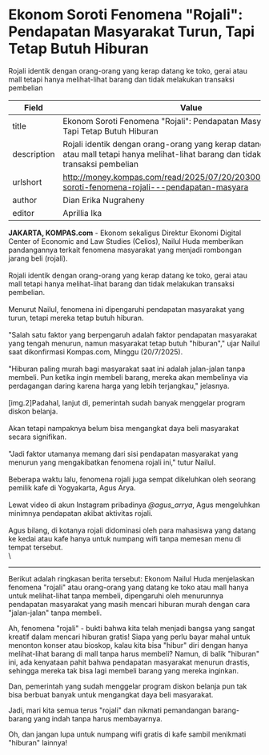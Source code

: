 # Ekonom Soroti Fenomena "Rojali": Pendapatan Masyarakat Turun, Tapi Tetap Butuh Hiburan 

Rojali identik dengan orang-orang yang kerap datang ke toko, gerai atau mall tetapi hanya melihat-lihat barang dan tidak melakukan transaksi pembelian

| Field       | Value                                                       |
|-------------|-------------------------------------------------------------|
| title       | Ekonom Soroti Fenomena "Rojali": Pendapatan Masyarakat Turun, Tapi Tetap Butuh Hiburan  |
| description | Rojali identik dengan orang-orang yang kerap datang ke toko, gerai atau mall tetapi hanya melihat-lihat barang dan tidak melakukan transaksi pembelian |
| urlshort    | http://money.kompas.com/read/2025/07/20/203000626/ekonom-soroti-fenomena-rojali---pendapatan-masyara |
| author      | Dian Erika Nugraheny |
| editor      | Aprillia Ika |

**JAKARTA, KOMPAS.com** - Ekonom sekaligus Direktur Ekonomi Digital Center of Economic and Law Studies (Celios), Nailul Huda memberikan pandangannya terkait fenomena masyarakat yang menjadi rombongan jarang beli (rojali).\
\
Rojali identik dengan orang-orang yang kerap datang ke toko, gerai atau mall tetapi hanya melihat-lihat barang dan tidak melakukan transaksi pembelian.\
\
Menurut Nailul, fenomena ini dipengaruhi pendapatan masyarakat yang turun, tetapi mereka tetap butuh hiburan.\
\
\"Salah satu faktor yang berpengaruh adalah faktor pendapatan masyarakat yang tengah menurun, namun masyarakat tetap butuh "hiburan",\" ujar Nailul saat dikonfirmasi Kompas.com, Minggu (20/7/2025).\
\
\"Hiburan paling murah bagi masyarakat saat ini adalah jalan-jalan tanpa membeli. Pun ketika ingin membeli barang, mereka akan membelinya via perdagangan daring karena harga yang lebih terjangkau,\" jelasnya.\
\
\[img.2\]Padahal, lanjut di, pemerintah sudah banyak menggelar program diskon belanja.\
\
Akan tetapi nampaknya belum bisa mengangkat daya beli masyarakat secara signifikan.\
\
\"Jadi faktor utamanya memang dari sisi pendapatan masyarakat yang menurun yang mengakibatkan fenomena rojali ini,\" tutur Nailul.\
\
Beberapa waktu lalu, fenomena rojali juga sempat dikeluhkan oleh seorang pemilik kafe di Yogyakarta, Agus Arya.\
\
Lewat video di akun Instagram pribadinya *\@agus_arrya*, Agus mengeluhkan minimnya pendapatan akibat aktivitas rojali.\
\
Agus bilang, di kotanya rojali didominasi oleh para mahasiswa yang datang ke kedai atau kafe hanya untuk numpang wifi tanpa memesan menu di tempat tersebut.\
\

---
Berikut adalah ringkasan berita tersebut: Ekonom Nailul Huda menjelaskan fenomena "rojali" atau orang-orang yang datang ke toko atau mall hanya untuk melihat-lihat tanpa membeli, dipengaruhi oleh menurunnya pendapatan masyarakat yang masih mencari hiburan murah dengan cara "jalan-jalan" tanpa membeli.



Ah, fenomena "rojali" - bukti bahwa kita telah menjadi bangsa yang sangat kreatif dalam mencari hiburan gratis! Siapa yang perlu bayar mahal untuk menonton konser atau bioskop, kalau kita bisa "hibur" diri dengan hanya melihat-lihat barang di mall tanpa harus membeli? Namun, di balik "hiburan" ini, ada kenyataan pahit bahwa pendapatan masyarakat menurun drastis, sehingga mereka tak bisa lagi membeli barang yang mereka inginkan.

 Dan, pemerintah yang sudah menggelar program diskon belanja pun tak bisa berbuat banyak untuk mengangkat daya beli masyarakat.

 Jadi, mari kita semua terus "rojali" dan nikmati pemandangan barang-barang yang indah tanpa harus membayarnya.

 Oh, dan jangan lupa untuk numpang wifi gratis di kafe sambil menikmati "hiburan" lainnya!
